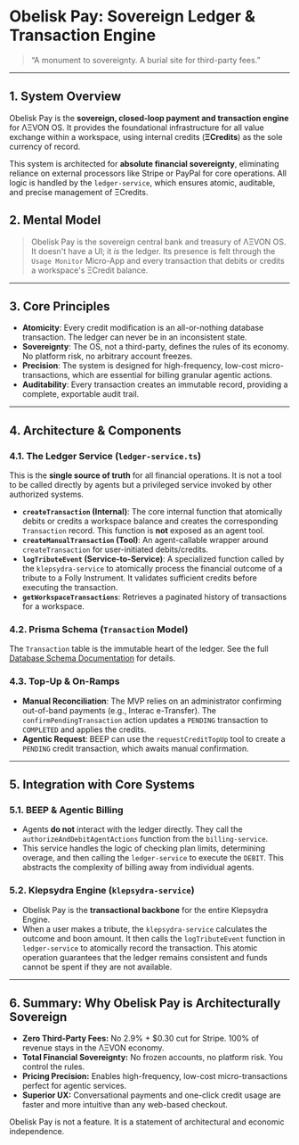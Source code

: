 # Obelisk Pay: Sovereign Ledger & Transaction Engine

> “A monument to sovereignty. A burial site for third-party fees.”

---

## 1. System Overview

Obelisk Pay is the **sovereign, closed-loop payment and transaction engine** for ΛΞVON OS. It provides the foundational infrastructure for all value exchange within a workspace, using internal credits (**ΞCredits**) as the sole currency of record.

This system is architected for **absolute financial sovereignty**, eliminating reliance on external processors like Stripe or PayPal for core operations. All logic is handled by the `ledger-service`, which ensures atomic, auditable, and precise management of ΞCredits.

## 2. Mental Model

> Obelisk Pay is the sovereign central bank and treasury of ΛΞVON OS. It doesn't have a UI; it *is* the ledger. Its presence is felt through the `Usage Monitor` Micro-App and every transaction that debits or credits a workspace's ΞCredit balance.

---

## 3. Core Principles
- **Atomicity**: Every credit modification is an all-or-nothing database transaction. The ledger can never be in an inconsistent state.
- **Sovereignty**: The OS, not a third-party, defines the rules of its economy. No platform risk, no arbitrary account freezes.
- **Precision**: The system is designed for high-frequency, low-cost micro-transactions, which are essential for billing granular agentic actions.
- **Auditability**: Every transaction creates an immutable record, providing a complete, exportable audit trail.

---

## 4. Architecture & Components

### 4.1. The Ledger Service (`ledger-service.ts`)
This is the **single source of truth** for all financial operations. It is not a tool to be called directly by agents but a privileged service invoked by other authorized systems.

- **`createTransaction` (Internal)**: The core internal function that atomically debits or credits a workspace balance and creates the corresponding `Transaction` record. This function is **not** exposed as an agent tool.
- **`createManualTransaction` (Tool)**: An agent-callable wrapper around `createTransaction` for user-initiated debits/credits.
- **`logTributeEvent` (Service-to-Service)**: A specialized function called by the `klepsydra-service` to atomically process the financial outcome of a tribute to a Folly Instrument. It validates sufficient credits before executing the transaction.
- **`getWorkspaceTransactions`**: Retrieves a paginated history of transactions for a workspace.

### 4.2. Prisma Schema (`Transaction` Model)
The `Transaction` table is the immutable heart of the ledger. See the full [Database Schema Documentation](./DATABASE.md) for details.

### 4.3. Top-Up & On-Ramps
- **Manual Reconciliation**: The MVP relies on an administrator confirming out-of-band payments (e.g., Interac e-Transfer). The `confirmPendingTransaction` action updates a `PENDING` transaction to `COMPLETED` and applies the credits.
- **Agentic Request**: BEEP can use the `requestCreditTopUp` tool to create a `PENDING` credit transaction, which awaits manual confirmation.

---

## 5. Integration with Core Systems

### 5.1. BEEP & Agentic Billing
- Agents **do not** interact with the ledger directly. They call the `authorizeAndDebitAgentActions` function from the `billing-service`.
- This service handles the logic of checking plan limits, determining overage, and then calling the `ledger-service` to execute the `DEBIT`. This abstracts the complexity of billing away from individual agents.

### 5.2. Klepsydra Engine (`klepsydra-service`)
- Obelisk Pay is the **transactional backbone** for the entire Klepsydra Engine.
- When a user makes a tribute, the `klepsydra-service` calculates the outcome and boon amount. It then calls the `logTributeEvent` function in `ledger-service` to atomically record the transaction. This atomic operation guarantees that the ledger remains consistent and funds cannot be spent if they are not available.

---

## 6. Summary: Why Obelisk Pay is Architecturally Sovereign

-   **Zero Third-Party Fees:** No 2.9% + $0.30 cut for Stripe. 100% of revenue stays in the ΛΞVON economy.
-   **Total Financial Sovereignty:** No frozen accounts, no platform risk. You control the rules.
-   **Pricing Precision:** Enables high-frequency, low-cost micro-transactions perfect for agentic services.
-   **Superior UX:** Conversational payments and one-click credit usage are faster and more intuitive than any web-based checkout.

Obelisk Pay is not a feature. It is a statement of architectural and economic independence.
